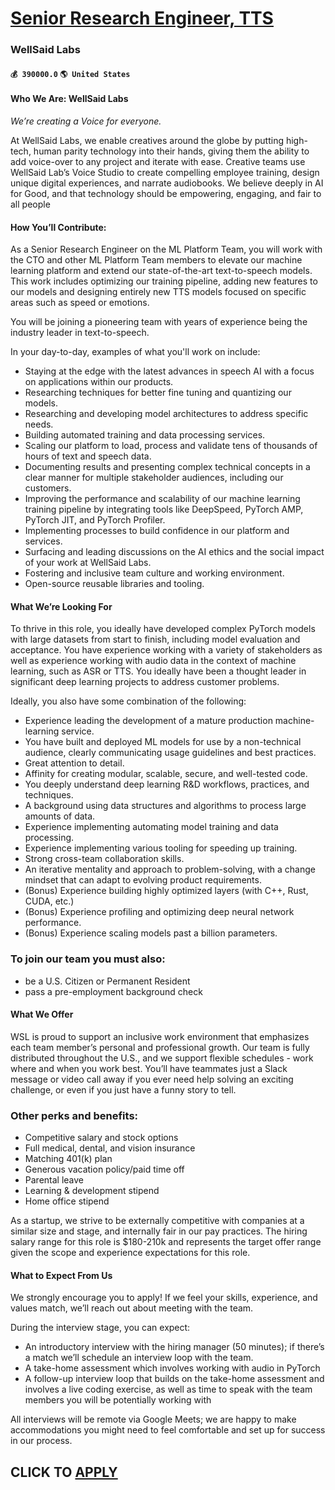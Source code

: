 # [Senior Research Engineer, TTS](https://www.remotewlb.com/apply/senior-research-engineer-tts)  
### WellSaid Labs  
#### `💰 390000.0` `🌎 United States`  

#### **Who We Are: WellSaid Labs**

 _We’re creating a Voice for everyone._

At WellSaid Labs, we enable creatives around the globe by putting high-tech, human parity technology into their hands, giving them the ability to add voice-over to any project and iterate with ease. Creative teams use WellSaid Lab’s Voice Studio to create compelling employee training, design unique digital experiences, and narrate audiobooks. We believe deeply in AI for Good, and that technology should be empowering, engaging, and fair to all people

####  **How You’ll Contribute:**

As a Senior Research Engineer on the ML Platform Team, you will work with the CTO and other ML Platform Team members to elevate our machine learning platform and extend our state-of-the-art text-to-speech models. This work includes optimizing our training pipeline, adding new features to our models and designing entirely new TTS models focused on specific areas such as speed or emotions.

You will be joining a pioneering team with years of experience being the industry leader in text-to-speech.

In your day-to-day, examples of what you'll work on include:

  * Staying at the edge with the latest advances in speech AI with a focus on applications within our products.
  * Researching techniques for better fine tuning and quantizing our models.
  * Researching and developing model architectures to address specific needs.
  * Building automated training and data processing services.
  * Scaling our platform to load, process and validate tens of thousands of hours of text and speech data.
  * Documenting results and presenting complex technical concepts in a clear manner for multiple stakeholder audiences, including our customers.
  * Improving the performance and scalability of our machine learning training pipeline by integrating tools like DeepSpeed, PyTorch AMP, PyTorch JIT, and PyTorch Profiler.
  * Implementing processes to build confidence in our platform and services.
  * Surfacing and leading discussions on the AI ethics and the social impact of your work at WellSaid Labs.
  * Fostering and inclusive team culture and working environment.
  * Open-source reusable libraries and tooling.

####  **What We’re Looking For**

To thrive in this role, you ideally have developed complex PyTorch models with large datasets from start to finish, including model evaluation and acceptance. You have experience working with a variety of stakeholders as well as experience working with audio data in the context of machine learning, such as ASR or TTS. You ideally have been a thought leader in significant deep learning projects to address customer problems.

Ideally, you also have some combination of the following:

  * Experience leading the development of a mature production machine-learning service.
  * You have built and deployed ML models for use by a non-technical audience, clearly communicating usage guidelines and best practices.
  * Great attention to detail.
  * Affinity for creating modular, scalable, secure, and well-tested code.
  * You deeply understand deep learning R&D workflows, practices, and techniques.
  * A background using data structures and algorithms to process large amounts of data.
  * Experience implementing automating model training and data processing.
  * Experience implementing various tooling for speeding up training.
  * Strong cross-team collaboration skills.
  * An iterative mentality and approach to problem-solving, with a change mindset that can adapt to evolving product requirements.
  * (Bonus) Experience building highly optimized layers (with C++, Rust, CUDA, etc.)
  * (Bonus) Experience profiling and optimizing deep neural network performance.
  * (Bonus) Experience scaling models past a billion parameters. 

### To join our team you must also:

  * be a U.S. Citizen or Permanent Resident
  * pass a pre-employment background check 

#### **What We Offer**

WSL is proud to support an inclusive work environment that emphasizes each team member’s personal and professional growth. Our team is fully distributed throughout the U.S., and we support flexible schedules - work where and when you work best. You’ll have teammates just a Slack message or video call away if you ever need help solving an exciting challenge, or even if you just have a funny story to tell.

### Other perks and benefits:

  * Competitive salary and stock options
  * Full medical, dental, and vision insurance
  * Matching 401(k) plan
  * Generous vacation policy/paid time off
  * Parental leave
  * Learning & development stipend
  * Home office stipend

As a startup, we strive to be externally competitive with companies at a similar size and stage, and internally fair in our pay practices. The hiring salary range for this role is $180-210k and represents the target offer range given the scope and experience expectations for this role.

####  **What to Expect From Us**

We strongly encourage you to apply! If we feel your skills, experience, and values match, we’ll reach out about meeting with the team.

During the interview stage, you can expect:

  * An introductory interview with the hiring manager (50 minutes); if there’s a match we’ll schedule an interview loop with the team.
  * A take-home assessment which involves working with audio in PyTorch
  * A follow-up interview loop that builds on the take-home assessment and involves a live coding exercise, as well as time to speak with the team members you will be potentially working with 

All interviews will be remote via Google Meets; we are happy to make accommodations you might need to feel comfortable and set up for success in our process.

  
## CLICK TO [APPLY](https://www.remotewlb.com/apply/senior-research-engineer-tts)

